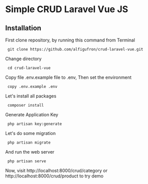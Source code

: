 # Simple CRUD Laravel Vue JS

## Installation

First clone repository, by running this command from Terminal
```
 git clone https://github.com/alfigufron/crud-laravel-vue.git
```

Change directory
```
 cd crud-laravel-vue
```

Copy file .env.example file to .env, Then set the environment
```
 copy .env.example .env
```

Let's install all packages
```
 composer install
```

Generate Application Key
```
 php artisan key:generate
```

Let's do some migration
```
 php artisan migrate
```

And run the web server
```
 php artisan serve
```

Now, visit http://localhost:8000/crud/category or http://localhost:8000/crud/product to try demo